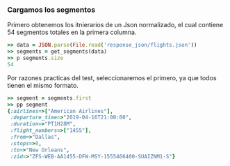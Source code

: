 <!--
Load the necessary libraries
>> require_relative 'response_json/filter_and_sort_functions_for_segments.rb'
<...>

-->

### Cargamos los segmentos

Primero obtenemos los itnierarios de un Json normalizado, el cual contiene 54 segmentos totales en la
primera columna.
```ruby
>> data = JSON.parse(File.read('response_json/flights.json'))
>> segments = get_segments(data)
>> p segments.size
54
```
Por razones practicas del test, seleccionaremos el primero, ya que todos tienen el mismo formato.
```ruby
>> segment = segments.first
>> pp segment
{:airlines=>["American Airlines"],
 :departure_time=>"2019-04-16T21:00:00",
 :duration=>"PT1H28M",
 :flight_numbers=>["1455"],
 :from=>"Dallas",
 :stops=>0,
 :to=>"New Orleans",
 :zid=>"ZFS-WEB-AA1455-DFW-MSY-1555466400-SUAIZNM1-S"}

```